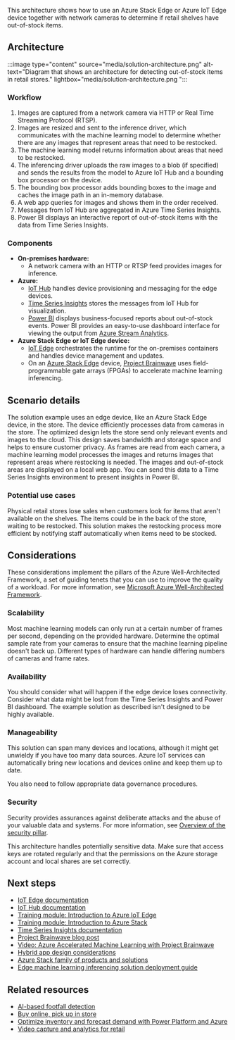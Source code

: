 This architecture shows how to use an Azure Stack Edge or Azure IoT Edge device together with network cameras to determine if retail shelves have out-of-stock items.

## Architecture

:::image type="content" source="media/solution-architecture.png" alt-text="Diagram that shows an architecture for detecting out-of-stock items in retail stores." lightbox="media/solution-architecture.png ":::

### Workflow

1. Images are captured from a network camera via HTTP or Real Time Streaming Protocol (RTSP).
2. Images are resized and sent to the inference driver, which communicates with the machine learning model to determine whether there are any images that represent areas that need to be restocked.
3. The machine learning model returns information about areas that need to be restocked.
4. The inferencing driver uploads the raw images to a blob (if specified) and sends the results from the model to Azure IoT Hub and a bounding box processor on the device.
5. The bounding box processor adds bounding boxes to the image and caches the image path in an in-memory database.
6. A web app queries for images and shows them in the order received.
7. Messages from IoT Hub are aggregated in Azure Time Series Insights.
8. Power BI displays an interactive report of out-of-stock items with the data from Time Series Insights.

### Components

- **On-premises hardware:**
   - A network camera with an HTTP or RTSP feed provides images for inference. 
- **Azure:**  
   - [IoT Hub](https://azure.microsoft.com/products/iot-hub) handles device provisioning and messaging for the edge devices. 
   - [Time Series Insights](https://azure.microsoft.com/products/time-series-insights) stores the messages from IoT Hub for visualization. 
   - [Power BI](https://powerbi.microsoft.com) displays business-focused reports about out-of-stock events. Power BI provides an easy-to-use dashboard interface for viewing the output from [Azure Stream Analytics](https://azure.microsoft.com/products/stream-analytics).
- **Azure Stack Edge or IoT Edge device:**
   - [IoT Edge](https://azure.microsoft.com/products/iot-edge) orchestrates the runtime for the on-premises containers and handles device management and updates.
   - On an [Azure Stack Edge](https://azure.microsoft.com/products/azure-stack/edge) device, [Project Brainwave](https://blogs.microsoft.com/ai/build-2018-project-brainwave) uses field-programmable gate arrays (FPGAs) to accelerate machine learning inferencing.

## Scenario details 

The solution example uses an edge device, like an Azure Stack Edge device, in the store. The device efficiently processes data from cameras in the store. The optimized design lets the store send only relevant events and images to the cloud. This design saves bandwidth and storage space and helps to ensure customer privacy. As frames are read from each camera, a machine learning model processes the images and returns images that represent areas where restocking is needed. The images and out-of-stock areas are displayed on a local web app. You can send this data to a Time Series Insights environment to present insights in Power BI.

### Potential use cases

Physical retail stores lose sales when customers look for items that aren't available on the shelves. The items could be in the back of the store, waiting to be restocked. This solution makes the restocking process more efficient by notifying staff automatically when items need to be stocked.

## Considerations

These considerations implement the pillars of the Azure Well-Architected Framework, a set of guiding tenets that you can use to improve the quality of a workload. For more information, see [Microsoft Azure Well-Architected Framework](/azure/architecture/framework).

### Scalability

Most machine learning models can only run at a certain number of frames per second, depending on the provided hardware. Determine the optimal sample rate from your cameras to ensure that the machine learning pipeline doesn't back up. Different types of hardware can handle differing numbers of cameras and frame rates.

### Availability

You should consider what will happen if the edge device loses connectivity. Consider what data might be lost from the Time Series Insights and Power BI dashboard. The example solution as described isn't designed to be highly available.

### Manageability

This solution can span many devices and locations, although it might get unwieldy if you have too many data sources. Azure IoT services can automatically bring new locations and devices online and keep them up to date. 

You also need to follow appropriate data governance procedures.

### Security

Security provides assurances against deliberate attacks and the abuse of your valuable data and systems. For more information, see [Overview of the security pillar](/azure/architecture/framework/security/overview).

This architecture handles potentially sensitive data. Make sure that access keys are rotated regularly and that the permissions on the Azure storage account and local shares are set correctly.

## Next steps

- [IoT Edge documentation](/azure/iot-edge)
- [IoT Hub documentation](/azure/iot-hub) 
- [Training module: Introduction to Azure IoT Edge](/training/modules/introduction-iot-edge)
- [Training module: Introduction to Azure Stack](/training/modules/intro-to-azure-stack)
- [Time Series Insights documentation](/azure/time-series-insights)
- [Project Brainwave blog post](https://blogs.microsoft.com/ai/build-2018-project-brainwave)
- [Video: Azure Accelerated Machine Learning with Project Brainwave](https://www.youtube.com/watch?v=DJfMobMjCX0)
- [Hybrid app design considerations](/hybrid/app-solutions/overview-app-design-considerations)
- [Azure Stack family of products and solutions](/azure-stack)
- [Edge machine learning inferencing solution deployment guide](https://github.com/Azure-Samples/azure-intelligent-edge-patterns/tree/master/edge-ai-void-detection)

## Related resources

- [AI-based footfall detection](../../solution-ideas/articles/hybrid-footfall-detection.yml)
- [Buy online, pick up in store](../../example-scenario/iot/vertical-buy-online-pickup-in-store.yml)
- [Optimize inventory and forecast demand with Power Platform and Azure](../../example-scenario/analytics/optimize-inventory-forecast-demand.yml)
- [Video capture and analytics for retail](../../solution-ideas/articles/video-analytics.yml)
